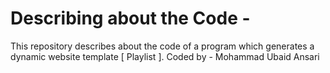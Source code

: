 #  Describing about the Code - 

This repository describes about the code of a program which generates a dynamic website template [ Playlist ].
Coded by - Mohammad Ubaid Ansari